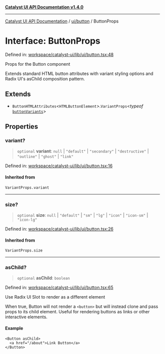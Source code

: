 [**Catalyst UI API Documentation v1.4.0**](../../../README.md)

---

[Catalyst UI API Documentation](../../../README.md) / [ui/button](../README.md) / ButtonProps

# Interface: ButtonProps

Defined in: [workspace/catalyst-ui/lib/ui/button.tsx:48](https://github.com/TheBranchDriftCatalyst/catalyst-ui/blob/main/lib/ui/button.tsx#L48)

Props for the Button component

Extends standard HTML button attributes with variant styling options
and Radix UI's asChild composition pattern.

## Extends

- `ButtonHTMLAttributes`\<`HTMLButtonElement`\>.`VariantProps`\<_typeof_ [`buttonVariants`](../variables/buttonVariants.md)\>

## Properties

### variant?

> `optional` **variant**: `null` \| `"default"` \| `"secondary"` \| `"destructive"` \| `"outline"` \| `"ghost"` \| `"link"`

Defined in: [workspace/catalyst-ui/lib/ui/button.tsx:16](https://github.com/TheBranchDriftCatalyst/catalyst-ui/blob/main/lib/ui/button.tsx#L16)

#### Inherited from

`VariantProps.variant`

---

### size?

> `optional` **size**: `null` \| `"default"` \| `"sm"` \| `"lg"` \| `"icon"` \| `"icon-sm"` \| `"icon-lg"`

Defined in: [workspace/catalyst-ui/lib/ui/button.tsx:26](https://github.com/TheBranchDriftCatalyst/catalyst-ui/blob/main/lib/ui/button.tsx#L26)

#### Inherited from

`VariantProps.size`

---

### asChild?

> `optional` **asChild**: `boolean`

Defined in: [workspace/catalyst-ui/lib/ui/button.tsx:65](https://github.com/TheBranchDriftCatalyst/catalyst-ui/blob/main/lib/ui/button.tsx#L65)

Use Radix UI Slot to render as a different element

When true, Button will not render a `<button>` but will instead
clone and pass props to its child element. Useful for rendering
buttons as links or other interactive elements.

#### Example

```tsx
<Button asChild>
  <a href="/about">Link Button</a>
</Button>
```
